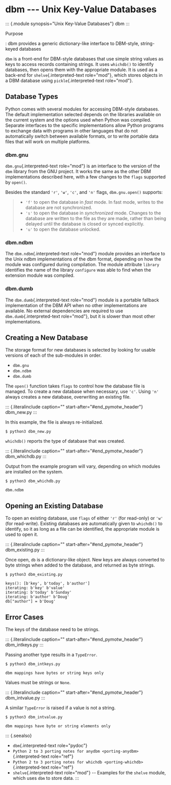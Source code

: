 # dbm \-\-- Unix Key-Value Databases

::: {.module synopsis="Unix Key-Value Databases"} dbm :::

Purpose

: dbm provides a generic dictionary-like interface to DBM-style, string-keyed databases

`dbm` is a front-end for DBM-style databases that use simple string values as keys to access records containing strings. It uses `whichdb()` to identify databases, then opens them with the appropriate module. It is used as a back-end for `shelve`{.interpreted-text role="mod"}, which stores objects in a DBM database using `pickle`{.interpreted-text role="mod"}.

## Database Types

Python comes with several modules for accessing DBM-style databases. The default implementation selected depends on the libraries available on the current system and the options used when Python was compiled. Separate interfaces to the specific implementations allow Python programs to exchange data with programs in other languages that do not automatically switch between available formats, or to write portable data files that will work on multiple platforms.

### dbm.gnu

`dbm.gnu`{.interpreted-text role="mod"} is an interface to the version of the `dbm` library from the GNU project. It works the same as the other DBM implementations described here, with a few changes to the `flags` supported by `open()`.

Besides the standard `'r'`, `'w'`, `'c'`, and `'n'` flags, `dbm.gnu.open()` supports:

> - `'f'` to open the database in _fast_ mode. In fast mode, writes to the database are not synchronized.
> - `'s'` to open the database in _synchronized_ mode. Changes to the database are written to the file as they are made, rather than being delayed until the database is closed or synced explicitly.
> - `'u'` to open the database unlocked.

### dbm.ndbm

The `dbm.ndbm`{.interpreted-text role="mod"} module provides an interface to the Unix ndbm implementations of the dbm format, depending on how the module was configured during compilation. The module attribute `library` identifies the name of the library `configure` was able to find when the extension module was compiled.

### dbm.dumb

The `dbm.dumb`{.interpreted-text role="mod"} module is a portable fallback implementation of the DBM API when no other implementations are available. No external dependencies are required to use `dbm.dumb`{.interpreted-text role="mod"}, but it is slower than most other implementations.

## Creating a New Database

The storage format for new databases is selected by looking for usable versions of each of the sub-modules in order.

- `dbm.gnu`
- `dbm.ndbm`
- `dbm.dumb`

The `open()` function takes `flags` to control how the database file is managed. To create a new database when necessary, use `'c'`. Using `'n'` always creates a new database, overwriting an existing file.

::: {.literalinclude caption="" start-after="#end_pymotw_header"} dbm_new.py :::

In this example, the file is always re-initialized.

```{.sourceCode .none}
$ python3 dbm_new.py
```

`whichdb()` reports the type of database that was created.

::: {.literalinclude caption="" start-after="#end_pymotw_header"} dbm_whichdb.py :::

Output from the example program will vary, depending on which modules are installed on the system.

```{.sourceCode .none}
$ python3 dbm_whichdb.py

dbm.ndbm
```

## Opening an Existing Database

To open an existing database, use `flags` of either `'r'` (for read-only) or `'w'` (for read-write). Existing databases are automatically given to `whichdb()` to identify, so it as long as a file can be identified, the appropriate module is used to open it.

::: {.literalinclude caption="" start-after="#end_pymotw_header"} dbm_existing.py :::

Once open, `db` is a dictionary-like object. New keys are always converted to byte strings when added to the database, and returned as byte strings.

```{.sourceCode .none}
$ python3 dbm_existing.py

keys(): [b'key', b'today', b'author']
iterating: b'key' b'value'
iterating: b'today' b'Sunday'
iterating: b'author' b'Doug'
db["author"] = b'Doug'
```

## Error Cases

The keys of the database need to be strings.

::: {.literalinclude caption="" start-after="#end_pymotw_header"} dbm_intkeys.py :::

Passing another type results in a `TypeError`.

```{.sourceCode .none}
$ python3 dbm_intkeys.py

dbm mappings have bytes or string keys only
```

Values must be strings or `None`.

::: {.literalinclude caption="" start-after="#end_pymotw_header"} dbm_intvalue.py :::

A similar `TypeError` is raised if a value is not a string.

```{.sourceCode .none}
$ python3 dbm_intvalue.py

dbm mappings have byte or string elements only
```

::: {.seealso}

- `dbm`{.interpreted-text role="pydoc"}
- `Python 2 to 3 porting notes for anydbm <porting-anydbm>`{.interpreted-text role="ref"}
- `Python 2 to 3 porting notes for whichdb <porting-whichdb>`{.interpreted-text role="ref"}
- `shelve`{.interpreted-text role="mod"} \-- Examples for the `shelve` module, which uses `dbm` to store data. :::
